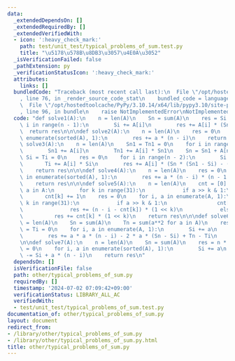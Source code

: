 ```yaml
---
data:
  _extendedDependsOn: []
  _extendedRequiredBy: []
  _extendedVerifiedWith:
  - icon: ':heavy_check_mark:'
    path: test/unit_test/typical_problems_of_sum.test.py
    title: "\u5178\u578B\u8DB3\u3057\u4E0A\u3052"
  _isVerificationFailed: false
  _pathExtension: py
  _verificationStatusIcon: ':heavy_check_mark:'
  attributes:
    links: []
  bundledCode: "Traceback (most recent call last):\n  File \"/opt/hostedtoolcache/PyPy/3.10.14/x64/lib/pypy3.10/site-packages/onlinejudge_verify/documentation/build.py\"\
    , line 76, in _render_source_code_stat\n    bundled_code = language.bundle(\n\
    \  File \"/opt/hostedtoolcache/PyPy/3.10.14/x64/lib/pypy3.10/site-packages/onlinejudge_verify/languages/python.py\"\
    , line 96, in bundle\n    raise NotImplementedError\nNotImplementedError\n"
  code: "def solve1(A):\n    n = len(A)\n    Sn = sum(A)\n    res = Si = 0\n    for\
    \ i in range(n - 1):\n        Si += A[i]\n        res += A[i] * (Sn - Si)\n  \
    \  return res\n\n\ndef solve2(A):\n    n = len(A)\n    res = 0\n    for i, a in\
    \ enumerate(sorted(A), 1):\n        res += a * (n - i)\n    return res\n\n\ndef\
    \ solve3(A):\n    n = len(A)\n    Sn1 = Tn1 = 0\n    for i in range(n - 1):\n\
    \        Sn1 += A[i]\n        Tn1 += A[i] * Sn1\n    Sn = Sn1 + A[n - 1]\n   \
    \ Si = Ti = 0\n    res = 0\n    for i in range(n - 2):\n        Si += A[i]\n \
    \       Ti += A[i] * Si\n        res += A[i] * (Sn * (Sn1 - Si) - (Tn1 - Ti))\n\
    \    return res\n\n\ndef solve4(A):\n    n = len(A)\n    res = 0\n    for i, a\
    \ in enumerate(sorted(A), 1):\n        res += a * (n - i) * (n - 1 - i) // 2\n\
    \    return res\n\n\ndef solve5(A):\n    n = len(A)\n    cnt = [0] * 31\n    for\
    \ a in A:\n        for k in range(31):\n            if a >> k & 1:\n         \
    \       cnt[k] += 1\n    res = 0\n    for i, a in enumerate(A, 1):\n        for\
    \ k in range(31):\n            if a >> k & 1:\n                cnt[k] -= 1\n \
    \               res += (n - i - cnt[k]) * (1 << k)\n            else:\n      \
    \          res += cnt[k] * (1 << k)\n    return res\n\n\ndef solve6(A):\n    n\
    \ = len(A)\n    Sn = sum(A)\n    Tn = sum(a**2 for a in A)\n    res = 0\n    Si\
    \ = Ti = 0\n    for i, a in enumerate(A, 1):\n        Si += a\n        Ti += a**2\n\
    \        res += a * a * (n - i) - 2 * a * (Sn - Si) + Tn - Ti\n    return res\n\
    \n\ndef solve7(A):\n    n = len(A)\n    Sn = sum(A)\n    res = n * Sn\n    Si\
    \ = 0\n    for i, a in enumerate(sorted(A), 1):\n        Si += a\n        res\
    \ -= Si + a * (n - i)\n    return res\n"
  dependsOn: []
  isVerificationFile: false
  path: other/typical_problems_of_sum.py
  requiredBy: []
  timestamp: '2024-07-02 07:09:42+09:00'
  verificationStatus: LIBRARY_ALL_AC
  verifiedWith:
  - test/unit_test/typical_problems_of_sum.test.py
documentation_of: other/typical_problems_of_sum.py
layout: document
redirect_from:
- /library/other/typical_problems_of_sum.py
- /library/other/typical_problems_of_sum.py.html
title: other/typical_problems_of_sum.py
---
```

